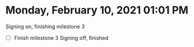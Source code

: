 # Monday, February  10, 2021 01:01 PM
Signing on, finishing milestone 3
- [ ] Finish milestone 3
Signing off, finished
